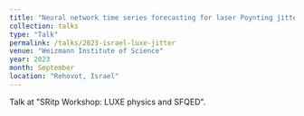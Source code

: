 ```yaml
---
title: "Neural network time series forecasting for laser Poynting jitter"
collection: talks
type: "Talk"
permalink: /talks/2023-israel-luxe-jitter
venue: "Weizmann Institute of Science"
year: 2023
month: September
location: "Rehovot, Israel"
---
```


Talk at "SRitp Workshop: LUXE physics and SFQED".
